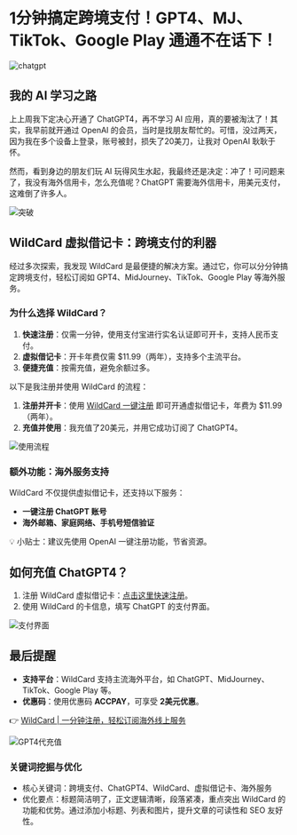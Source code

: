 # 1分钟搞定跨境支付！GPT4、MJ、TikTok、Google Play 通通不在话下！

![chatgpt](https://bbtdd.com/img/03899486451492.webp "chatgpt")

## 我的 AI 学习之路

上上周我下定决心开通了 ChatGPT4，再不学习 AI 应用，真的要被淘汰了！其实，我早前就开通过 OpenAI 的会员，当时是找朋友帮忙的。可惜，没过两天，因为我在多个设备上登录，账号被封，损失了20美刀，让我对 OpenAI 耿耿于怀。

然而，看到身边的朋友们玩 AI 玩得风生水起，我最终还是决定：冲了！可问题来了，我没有海外信用卡，怎么充值呢？ChatGPT 需要海外信用卡，用美元支付，这难倒了许多人。

![突破](https://bbtdd.com/img/67332618.webp)

## WildCard 虚拟借记卡：跨境支付的利器

经过多次探索，我发现 WildCard 是最便捷的解决方案。通过它，你可以分分钟搞定跨境支付，轻松订阅如 GPT4、MidJourney、TikTok、Google Play 等海外服务。

### 为什么选择 WildCard？

1. **快速注册**：仅需一分钟，使用支付宝进行实名认证即可开卡，支持人民币支付。
2. **虚拟借记卡**：开卡年费仅需 $11.99（两年），支持多个主流平台。
3. **便捷充值**：按需充值，避免余额过多。

以下是我注册并使用 WildCard 的流程：

1. **注册并开卡**：使用 [WildCard 一键注册](https://bbtdd.com/WildCard) 即可开通虚拟借记卡，年费为 $11.99（两年）。
2. **充值并使用**：我充值了20美元，并用它成功订阅了 ChatGPT4。

![使用流程](https://bbtdd.com/img/629856911721.webp)

### 额外功能：海外服务支持

WildCard 不仅提供虚拟借记卡，还支持以下服务：
- **一键注册 ChatGPT 账号**
- **海外邮箱、家庭网络、手机号短信验证**

💡 小贴士：建议先使用 OpenAI 一键注册功能，节省资源。

## 如何充值 ChatGPT4？

1. 注册 WildCard 虚拟借记卡：[点击这里快速注册](https://bbtdd.com/WildCard)。
2. 使用 WildCard 的卡信息，填写 ChatGPT 的支付界面。

![支付界面](https://bbtdd.com/img/775982335922.webp)

## 最后提醒

- **支持平台**：WildCard 支持主流海外平台，如 ChatGPT、MidJourney、TikTok、Google Play 等。
- **优惠码**：使用优惠码 **ACCPAY**，可享受 **2美元优惠**。

👉 [WildCard | 一分钟注册，轻松订阅海外线上服务](https://bbtdd.com/WildCard)

![GPT4代充值](https://bbtdd.com/img/885350152.webp)



### 关键词挖掘与优化
- 核心关键词：跨境支付、ChatGPT4、WildCard、虚拟借记卡、海外服务
- 优化要点：标题简洁明了，正文逻辑清晰，段落紧凑，重点突出 WildCard 的功能和优势。通过添加小标题、列表和图片，提升文章的可读性和 SEO 友好性。